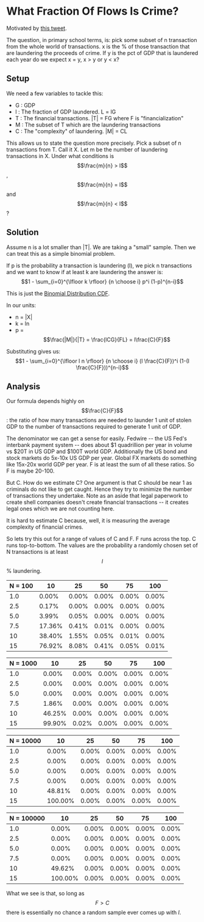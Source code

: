 # What Fraction Of Flows Is Crime?

Motivated by [this tweet](https://x.com/davidzmorris/status/1785296620289958024).

The question, in primary school terms, is: pick some subset of n transaction from the whole
world of transactions. x is the % of those transaction that are laundering the proceeds of crime.
If y is the pct of GDP that is laundered each year do we expect x = y, x > y or y < x?

## Setup

We need a few variables to tackle this:
- G : GDP
- l : The fraction of GDP laundered. L = lG
- T : The financial transactions. |T| = FG where F is "financialization"
- M : The subset of T which are the laundering transactions
- C : The "complexity" of laundering. |M| = CL

This allows us to state the question more precisely.
Pick a subset of n transactions from T. Call it X.
Let m be the number of laundering transactions in X.
Under what conditions is $$\frac{m}{n} > l$$, $$\frac{m}{n} = l$$ and $$\frac{m}{n} < l$$?

## Solution

Assume n is a lot smaller than |T|.
We are taking a "small" sample.
Then we can treat this as a simple binomial problem.

If p is the probability a transaction is laundering (l),
we pick n transactions and we want to know if at least k are laundering
the answer is:
$$1 - \sum_{i=0}^{\lfloor k \rfloor} {n \choose i} p^i (1-p)^{n-i}$$

This is just the [Binomial Distribution CDF](https://en.wikipedia.org/wiki/Binomial_distribution).

In our units:
- n = |X|
- k = ln
- p = $$\frac{|M|}{|T} = \frac{lCG}{FL} = l\frac{C}{F}$$

Substituting gives us:
$$1 - \sum_{i=0}^{\lfloor l n \rfloor} {n \choose i} (l \frac{C}{F})^i (1-(l \frac{C}{F}))^{n-i}$$

## Analysis

Our formula depends highly on $$\frac{C}{F}$$: the ratio of how many transactions are needed to launder
1 unit of stolen GDP to the number of transactions required to generate 1 unit of GDP.

The denominator we can get a sense for easily.
Fedwire -- the US Fed's interbank payment system -- does about $1 quadrillion per year in volume
vs $20T in US GDP and $100T world GDP.
Additionally the US bond and stock markets do 5x-10x US GDP per year.
Global FX markets do something like 15x-20x world GDP per year.
F is at least the sum of all these ratios.
So F is maybe 20-100.

But C. How do we estimate C?
One argument is that C should be near 1 as criminals do not like to get caught. Hence they try to
minimize the number of transactions they undertake.
Note as an aside that legal paperwork to create shell companies doesn't create financial transactions --
it creates legal ones which we are not counting here.

It is hard to estimate C because, well, it is measuring the average complexity of financial
crimes.

So lets try this out for a range of values of C and F. F runs across the top. C runs top-to-bottom.
The values are the probability a randomly chosen set of N transactions is at least
$$l$$% laundering.

|N = 100|10|25|50|75|100|
|---|---|---|---|---|---|
|1.0|0.00%|0.00%|0.00%|0.00%|0.00%|
|2.5|0.17%|0.00%|0.00%|0.00%|0.00%|
|5.0|3.99%|0.05%|0.00%|0.00%|0.00%|
|7.5|17.36%|0.41%|0.01%|0.00%|0.00%|
|10|38.40%|1.55%|0.05%|0.01%|0.00%|
|15|76.92%|8.08%|0.41%|0.05%|0.01%|

|N = 1000|10|25|50|75|100|
|---|---|---|---|---|---|
|1.0|0.00%|0.00%|0.00%|0.00%|0.00%|
|2.5|0.00%|0.00%|0.00%|0.00%|0.00%|
|5.0|0.00%|0.00%|0.00%|0.00%|0.00%|
|7.5|1.86%|0.00%|0.00%|0.00%|0.00%|
|10|46.25%|0.00%|0.00%|0.00%|0.00%|
|15|99.90%|0.02%|0.00%|0.00%|0.00%|

|N = 10000|10|25|50|75|100|
|---|---|---|---|---|---|
|1.0|0.00%|0.00%|0.00%|0.00%|0.00%|
|2.5|0.00%|0.00%|0.00%|0.00%|0.00%|
|5.0|0.00%|0.00%|0.00%|0.00%|0.00%|
|7.5|0.00%|0.00%|0.00%|0.00%|0.00%|
|10|48.81%|0.00%|0.00%|0.00%|0.00%|
|15|100.00%|0.00%|0.00%|0.00%|0.00%|

|N = 100000|10|25|50|75|100|
|---|---|---|---|---|---|
|1.0|0.00%|0.00%|0.00%|0.00%|0.00%|
|2.5|0.00%|0.00%|0.00%|0.00%|0.00%|
|5.0|0.00%|0.00%|0.00%|0.00%|0.00%|
|7.5|0.00%|0.00%|0.00%|0.00%|0.00%|
|10|49.62%|0.00%|0.00%|0.00%|0.00%|
|15|100.00%|0.00%|0.00%|0.00%|0.00%|

What we see is that, so long as $$F > C$$ there is essentially no chance a random sample ever comes up
with $l$.

